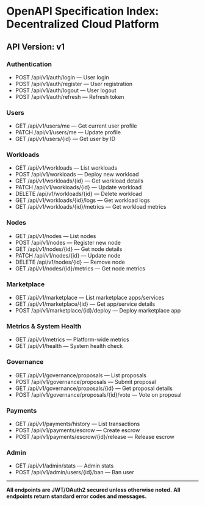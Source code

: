 # OpenAPI Specification Index: Decentralized Cloud Platform

## API Version: v1

### Authentication
- POST /api/v1/auth/login — User login
- POST /api/v1/auth/register — User registration
- POST /api/v1/auth/logout — User logout
- POST /api/v1/auth/refresh — Refresh token

### Users
- GET /api/v1/users/me — Get current user profile
- PATCH /api/v1/users/me — Update profile
- GET /api/v1/users/{id} — Get user by ID

### Workloads
- GET /api/v1/workloads — List workloads
- POST /api/v1/workloads — Deploy new workload
- GET /api/v1/workloads/{id} — Get workload details
- PATCH /api/v1/workloads/{id} — Update workload
- DELETE /api/v1/workloads/{id} — Delete workload
- GET /api/v1/workloads/{id}/logs — Get workload logs
- GET /api/v1/workloads/{id}/metrics — Get workload metrics

### Nodes
- GET /api/v1/nodes — List nodes
- POST /api/v1/nodes — Register new node
- GET /api/v1/nodes/{id} — Get node details
- PATCH /api/v1/nodes/{id} — Update node
- DELETE /api/v1/nodes/{id} — Remove node
- GET /api/v1/nodes/{id}/metrics — Get node metrics

### Marketplace
- GET /api/v1/marketplace — List marketplace apps/services
- GET /api/v1/marketplace/{id} — Get app/service details
- POST /api/v1/marketplace/{id}/deploy — Deploy marketplace app

### Metrics & System Health
- GET /api/v1/metrics — Platform-wide metrics
- GET /api/v1/health — System health check

### Governance
- GET /api/v1/governance/proposals — List proposals
- POST /api/v1/governance/proposals — Submit proposal
- GET /api/v1/governance/proposals/{id} — Get proposal details
- POST /api/v1/governance/proposals/{id}/vote — Vote on proposal

### Payments
- GET /api/v1/payments/history — List transactions
- POST /api/v1/payments/escrow — Create escrow
- POST /api/v1/payments/escrow/{id}/release — Release escrow

### Admin
- GET /api/v1/admin/stats — Admin stats
- POST /api/v1/admin/users/{id}/ban — Ban user

---

**All endpoints are JWT/OAuth2 secured unless otherwise noted.**
**All endpoints return standard error codes and messages.** 